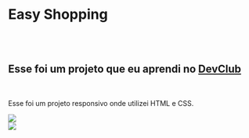 <h1>Easy Shopping</h1>
<br>
<br>
<h2>Esse foi um projeto que eu aprendi no <a href="https://rodolfomori.com.br/devclub">DevClub</a></h2>
<br>
<p>Esse foi um projeto responsivo onde utilizei HTML e CSS.</p>

<img src="https://github.com/luankrauspenhar/projeto-easy-shopping/blob/master/img/easy%20shopping%20-%20pc.png?raw=true">
<br>
<img src="https://github.com/luankrauspenhar/projeto-easy-shopping/blob/master/img/easy%20shopping%20-%20mobile.png?raw=true">
